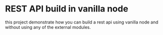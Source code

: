 # REST API build in vanilla node
this project demonstrate how you can build a rest api using vanilla node and without using any of the external modules.
